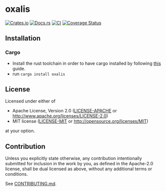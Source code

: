 # oxalis

[![Crates.io](https://img.shields.io/crates/v/oxalis.svg)](https://crates.io/crates/oxalis)
[![Docs.rs](https://docs.rs/oxalis/badge.svg)](https://docs.rs/oxalis)
[![CI](https://github.com/Ryan-Lawton-Prog/oxalis/workflows/Continuous%20Integration/badge.svg)](https://github.com/Ryan-Lawton-Prog/oxalis/actions)
[![Coverage Status](https://coveralls.io/repos/github/Ryan-Lawton-Prog/oxalis/badge.svg?branch=main)](https://coveralls.io/github/Ryan-Lawton-Prog/oxalis?branch=main)

## Installation

### Cargo

* Install the rust toolchain in order to have cargo installed by following
  [this](https://www.rust-lang.org/tools/install) guide.
* run `cargo install oxalis`

## License

Licensed under either of

 * Apache License, Version 2.0
   ([LICENSE-APACHE](LICENSE-APACHE) or http://www.apache.org/licenses/LICENSE-2.0)
 * MIT license
   ([LICENSE-MIT](LICENSE-MIT) or http://opensource.org/licenses/MIT)

at your option.

## Contribution

Unless you explicitly state otherwise, any contribution intentionally submitted
for inclusion in the work by you, as defined in the Apache-2.0 license, shall be
dual licensed as above, without any additional terms or conditions.

See [CONTRIBUTING.md](CONTRIBUTING.md).
